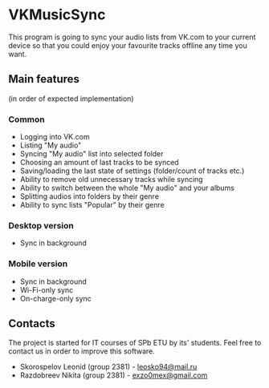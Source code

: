 # VKMusicSync
This program is going to sync your audio lists from VK.com to your current device so that you could enjoy your favourite tracks offline any time you want.
## Main features
(in order of expected implementation)
### Common
* Logging into VK.com
* Listing "My audio"
* Syncing "My audio" list into selected folder
* Choosing an amount of last tracks to be synced
* Saving/loading the last state of settings (folder/count of tracks etc.)
* Ability to remove old unnecessary tracks while syncing
* Ability to switch between the whole "My audio" and your albums
* Splitting audios into folders by their genre
* Ability to sync lists "Popular" by their genre

### Desktop version
* Sync in background

### Mobile version
* Sync in background
* Wi-Fi-only sync
* On-charge-only sync

## Contacts
The project is started for IT courses of SPb ETU by its' students. Feel free to contact us in order to improve this software.
- Skorospelov Leonid (group 2381) - leosko94@mail.ru
- Razdobreev Nikita (group 2381) - exzo0mex@gmail.com
